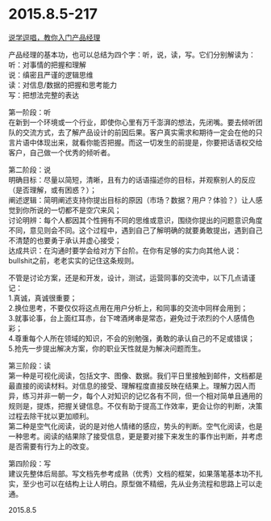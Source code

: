 2015.8.5-217
=============
[说学逗唱，教你入门产品经理](http://36kr.com/p/5036002.html)

产品经理的基本功，也可以总结为四个字：听，说，读，写。它们分别解读为：  
听：对事情的把握和理解  
说：缜密且严谨的逻辑思维  
读：对信息/数据的把握和思考能力  
写：把想法完整的表达

第一阶段：听  
在新到一个环境或一个行业，即使你心里有万千澎湃的想法，先闭嘴。要去倾听团队的交流方式，去了解产品设计的前因后果。客户真实需求和期待一定会在他的只言片语中体现出来，就看你能否把握。而这一切发生的前提是，你要把话语权交给客户，自己做一个优秀的倾听者。

第二阶段：说  
明确目标：尽量以简短，清晰，且有力的话语描述你的目标，并观察别人的反应（是否理解，或有困惑？）；  
阐述逻辑：简明阐述支持你提出目标的原因（市场？数据？用户？体验？）让人感觉到你所说的一切都不是空穴来风；  
讨论明辨：每个人都因其个性拥有不同的思维或意识，围绕你提出的问题意识角度不同，意见则会不同。这个过程中，遇到自己了解明确的就要勇敢提出，遇到自己不清楚的也要勇于承认并虚心接受；  
达成共识：在沟通时要学会给对方下台阶。在你有足够的实力向其他人说：bullshit之前，老老实实的记住这条规则。

不管是讨论方案，还是和开发，设计，测试，运营同事的交流中，以下几点请谨记：  
1.真诚，真诚很重要；  
2.换位思考，不要仅仅将这点用在用户分析上，和同事的交流中同样会用到；  
3.就事论事，台上面红耳赤，台下啤酒烤串是常态，避免过于浓烈的个人感情色彩；  
4.尊重每个人所在领域的知识，不会的别勉强，勇敢的承认自己的不足或错误；  
5.抢先一步提出解决方案，你的职业天性就是为解决问题而生。

第三阶段：读  
第一种是可视化阅读，包括文字、图像、数据。我们平日里接触到邮件，文档都是最直接的阅读材料。对信息的接受、理解程度直接反映在结果上。理解力因人而异，练习并非一朝一夕，每个人对知识的记忆各有不同，但一个相对简单且通用的规则是，提炼，把握关键信息。不仅有助于提高工作效率，更会让你的判断，决策过程去除干扰以更加顺利。  
第二种是空气化阅读，说的是对他人情绪的感应，势头的判断。空气化阅读，也是一种思考。阅读的结果除了接受信息，更是要对接下来发生的事作出判断，并考虑是否需要有行为上的改变。

第四阶段：写  
建议先整体后局部。写文档先参考成熟（优秀）文档的框架，如果落笔基本功不扎实，至少也可以在结构上让人明白。原型做不精细，先从业务流程和思路上可以走通。

2015.8.5